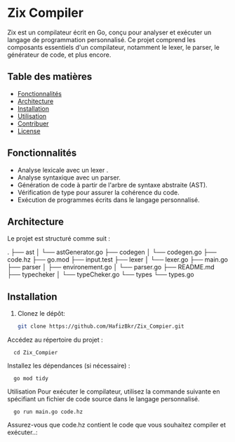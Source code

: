  # Zix Compiler

Zix est un compilateur écrit en Go, conçu pour analyser et exécuter un langage de programmation personnalisé. Ce projet comprend les composants essentiels d'un compilateur, notamment le lexer, le parser, le générateur de code, et plus encore.

## Table des matières

- [Fonctionnalités](#fonctionnalités)
- [Architecture](#architecture)
- [Installation](#installation)
- [Utilisation](#utilisation)
- [Contribuer](#contribuer)
- [License](#license)

## Fonctionnalités

- Analyse lexicale avec un lexer .
- Analyse syntaxique avec un parser.
- Génération de code à partir de l'arbre de syntaxe abstraite (AST).
- Vérification de type pour assurer la cohérence du code.
- Exécution de programmes écrits dans le langage personnalisé.

## Architecture

Le projet est structuré comme suit :

.
├── ast
│   └── astGenerator.go
├── codegen
│   └── codegen.go
├── code.hz
├── go.mod
├── input.test
├── lexer
│   └── lexer.go
├── main.go
├── parser
│   ├── environement.go
│   └── parser.go
├── README.md
├── typecheker
│   └── typeCheker.go
└── types
    └── types.go


## Installation

1. Clonez le dépôt:

   ```bash
   git clone https://github.com/HafizBkr/Zix_Compier.git
Accédez au répertoire du projet  :

      
      cd Zix_Compier
      
Installez les dépendances (si nécessaire)  :


      go mod tidy

      
Utilisation
Pour exécuter le compilateur, utilisez la commande suivante en spécifiant un fichier de code source dans le langage personnalisé.


      go run main.go code.hz


Assurez-vous que code.hz contient le code que vous souhaitez compiler et exécuter..:
